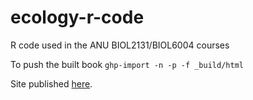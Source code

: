 # ecology-r-code
R code used in the ANU BIOL2131/BIOL6004 courses

To push the built book `ghp-import -n -p -f _build/html`

Site published [here](https://mikheyev.github.io/ecology-r-code/).
